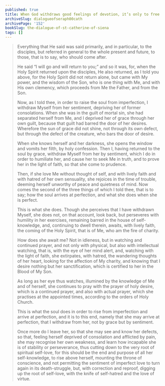 ```yaml
---
published: true
title: When God withdraws good feelings of devotion, it’s only to free us closer to Him through our humility
archiveSlug: dialogueofseraph00cath
archivePage: '152'
bookSlug: the-dialogue-of-st-catherine-of-siena
tags: []
---
```


> Everything that He said was said primarily, and in particular, to the disciples, but referred in general to the whole present and future, to those, that is to say, who should come after.
> 
> He said “I will go and will return to you;” and so it was, for, when the Holy Spirit returned upon the disciples, He also returned, as I told you above, for the Holy Spirit did not return alone, but came with My power, and the wisdom of the Son, who is one thing with Me, and with His own clemency, which proceeds from Me the Father, and from the Son.
> 
> Now, as I told thee, in order to raise the soul from imperfection, I withdraw Myself from her sentiment, depriving her of former consolations. When she was in the guilt of mortal sin, she had separated herself from Me, and I deprived her of grace through her own guilt, because that guilt had barred the door of her desires. Wherefore the sun of grace did not shine, not through its own defect, but through the defect of the creature, who bars the door of desire.
> 
> When she knows herself and her darkness, she opens the window and vomits her filth, by holy confession. Then I, having returned to the soul by grace, withdraw Myself from her by sentiment, which I do in order to humiliate her, and cause her to seek Me in truth, and to prove her in the light of faith, so that she come to prudence.
> 
> Then, if she love Me without thought of self, and with lively faith and with hatred of her own sensuality, she rejoices in the time of trouble, deeming herself unworthy of peace and quietness of mind. Now comes the second of the three things of which I told thee, that is to say; how the soul arrives at perfection, and what she does when she is perfect.
> 
> This is what she does. Though she perceives that I have withdrawn Myself, she does not, on that account, look back, but perseveres with humility in her exercises, remaining barred in the house of self-knowledge, and, continuing to dwell therein, awaits, with lively faith, the coming of the Holy Spirit, that is of Me, who am the fire of charity.
> 
> How does she await me? Not in idleness, but in watching and continued prayer, and not only with physical, but also with intellectual watching, that is, with the eye of her mind alert, and, watching with the light of faith, she extirpates, with hatred, the wandering thoughts of her heart, looking for the affection of My charity, and knowing that I desire nothing but her sanctification, which is certified to her in the Blood of My Son.
> 
> As long as her eye thus watches, illumined by the knowledge of Me and of herself, she continues to pray with the prayer of holy desire, which is a continued prayer, and also with actual prayer, which she practises at the appointed times, according to the orders of Holy Church.
> 
> This is what the soul does in order to rise from imperfection and arrive at perfection, and it is to this end, namely that she may arrive at perfection, that I withdraw from her, not by grace but by sentiment.
> 
> Once more do I leave her, so that she may see and know her defects, so that, feeling herself deprived of consolation and afflicted by pain, she may recognise her own weakness, and learn how incapable she is of stability or perseverance, thus cutting down to the very root of spiritual self-love, for this should be the end and purpose of all her self-knowledge, to rise above herself, mounting the throne of conscience, and not permitting the sentiment of imperfect love to turn again in its death-struggle, but, with correction and reproof, digging up the root of self-love, with the knife of self-hatred and the love of virtue.
